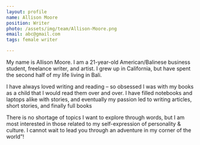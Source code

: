 ```yaml
---
layout: profile
name: Allison Moore
position: Writer
photo: /assets/img/team/Allison-Moore.png
email: abc@gmail.com
tags: female writer

---
```

My name is Allison Moore. I am a 21-year-old American/Balinese business student, freelance writer, and artist. I grew up in California, but have spent the second half of my life living in Bali.

I have always loved writing and reading – so obsessed I was with my books as a child that I would read them over and over. I have filled notebooks and laptops alike with stories, and eventually my passion led to writing articles, short stories, and finally full books

There is no shortage of topics I want to explore through words, but I am most interested in those related to my self-expression of personality & culture. I cannot wait to lead you through an adventure in my corner of the world”!